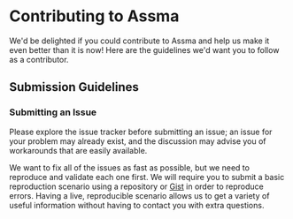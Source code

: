 # Contributing to Assma

We'd be delighted if you could contribute to Assma and help us make it even better than it is now!
Here are the guidelines we'd want you to follow as a contributor. 

## <a name="submit"></a> Submission Guidelines

### <a name="submit-issue"></a> Submitting an Issue

Please explore the issue tracker before submitting an issue; an issue for your problem may already exist, and the discussion may advise you of workarounds that are easily available.

We want to fix all of the issues as fast as possible, but we need to reproduce and validate each one first.
We will require you to submit a basic reproduction scenario using a repository or [Gist](https://gist.github.com/) in order to reproduce errors.
Having a live, reproducible scenario allows us to get a variety of useful information without having to contact you with extra questions.
